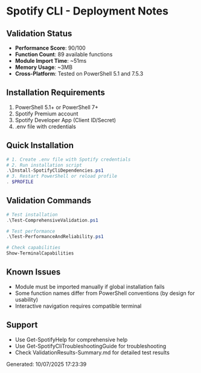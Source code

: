 # Spotify CLI - Deployment Notes

## Validation Status
- **Performance Score**: 90/100
- **Function Count**: 89 available functions
- **Module Import Time**: ~51ms
- **Memory Usage**: ~3MB
- **Cross-Platform**: Tested on PowerShell 5.1 and 7.5.3

## Installation Requirements
1. PowerShell 5.1+ or PowerShell 7+
2. Spotify Premium account
3. Spotify Developer App (Client ID/Secret)
4. .env file with credentials

## Quick Installation
```powershell
# 1. Create .env file with Spotify credentials
# 2. Run installation script
.\Install-SpotifyCliDependencies.ps1
# 3. Restart PowerShell or reload profile
. $PROFILE
```

## Validation Commands
```powershell
# Test installation
.\Test-ComprehensiveValidation.ps1

# Test performance
.\Test-PerformanceAndReliability.ps1

# Check capabilities
Show-TerminalCapabilities
```

## Known Issues
- Module must be imported manually if global installation fails
- Some function names differ from PowerShell conventions (by design for usability)
- Interactive navigation requires compatible terminal

## Support
- Use Get-SpotifyHelp for comprehensive help
- Use Get-SpotifyCliTroubleshootingGuide for troubleshooting
- Check ValidationResults-Summary.md for detailed test results

Generated: 10/07/2025 17:23:39
